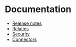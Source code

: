 # Documentation

- [Release notes](./release-notes.md)
- [Relaties](./relaties.md)
- [Security](./security.md)
- [Connectors](./connectors/README.md)